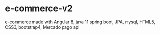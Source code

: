 # e-commerce-v2
e-commerce made with Angular 8, java 11 spring boot, JPA, mysql, HTML5, CSS3, bootstrap4, Mercado pago api
